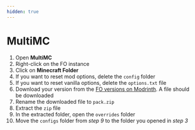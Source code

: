 ```yaml
---
hidden: true
---
```


# MultiMC

1. Open **MultiMC**
2. Right-click on the FO instance
3. Click on **Minecraft Folder**
4. If you want to reset mod options, delete the `config` folder
5. If you want to reset vanilla options, delete the `options.txt` file
6. Download your version from the [FO versions on Modrinth](https://modrinth.com/modpack/fabulously-optimized/versions). A file should be downloaded
7. Rename the downloaded file to `pack.zip`
8. Extract the `zip` file
9. In the extracted folder, open the `overrides` folder
10. Move the `configs` folder from _step 9_ to the folder you opened in _step 3_
